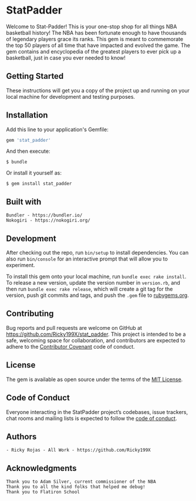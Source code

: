 # StatPadder

Welcome to Stat-Padder! This is your one-stop shop for all things NBA basketball history! The NBA has been fortunate enough to have thousands of legendary players grace its ranks. This gem is meant to commemorate the top 50 players of all time that have impacted and evolved the game. The gem contains and encyclopedia of the greatest players to ever pick up a basketball, just in case you ever needed to know!

## Getting Started
These instructions will get you a copy of the project up and running on your local machine for development and testing purposes.

## Installation

Add this line to your application's Gemfile:

```ruby
gem 'stat_padder'
```

And then execute:

    $ bundle

Or install it yourself as:

    $ gem install stat_padder


## Built with 
    Bundler - https://bundler.io/
    Nokogiri - https://nokogiri.org/

## Development

After checking out the repo, run `bin/setup` to install dependencies. You can also run `bin/console` for an interactive prompt that will allow you to experiment.

To install this gem onto your local machine, run `bundle exec rake install`. To release a new version, update the version number in `version.rb`, and then run `bundle exec rake release`, which will create a git tag for the version, push git commits and tags, and push the `.gem` file to [rubygems.org](https://rubygems.org).

## Contributing

Bug reports and pull requests are welcome on GitHub at https://github.com/Ricky199X/stat_padder. This project is intended to be a safe, welcoming space for collaboration, and contributors are expected to adhere to the [Contributor Covenant](http://contributor-covenant.org) code of conduct.

## License

The gem is available as open source under the terms of the [MIT License](https://opensource.org/licenses/MIT).

## Code of Conduct

Everyone interacting in the StatPadder project’s codebases, issue trackers, chat rooms and mailing lists is expected to follow the [code of conduct](https://github.com/Ricky199X/stat_padder/blob/master/CODE_OF_CONDUCT.md).

## Authors
    - Ricky Rojas - All Work - https://github.com/Ricky199X

## Acknowledgments
    Thank you to Adam Silver, current commissioner of the NBA
    Thank you to all the kind folks that helped me debug!
    Thank you to Flatiron School

    
